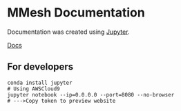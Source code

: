 # MMesh Documentation

Documentation was created using [Jupyter](https://jupyter.org/).

[Docs](doc_mmesh.ipynb)


## For developers
```
conda install jupyter
# Using AWSCloud9
jupyter notebook --ip=0.0.0.0 --port=8080 --no-browser
# --->Copy token to preview website
```